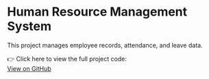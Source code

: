 # Human Resource Management System

This project manages employee records, attendance, and leave data.

👉 Click here to view the full project code:  
[View on GitHub](https://github.com/nilu1342/Human-Resource-Management-System)
